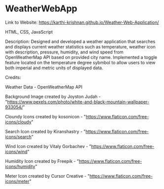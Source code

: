# WeatherWebApp

Link to Website: https://karthi-krishnan.github.io/Weather-Web-Application/

HTML, CSS, JavaScript

Description: Designed and developed a weather application that searches and displays current weather statistics such as temperature, weather icon with description, pressure, humidity, and wind speed from OpenWeatherMap API based on provided city name. Implemented a toggle feature located on the temperature degree sybmbol to allow users to view both imperial and metric units of displayed data.

Credits:

Weather Data - OpenWeatherMap API

Background Image created by Joyston Judah - "https://www.pexels.com/photo/white-and-black-mountain-wallpaper-933054/"

Cloundy Icons created by kosonicon - "https://www.flaticon.com/free-icons/cloudy"

Search Icon created by Kiranshastry - "https://www.flaticon.com/free-icons/search"

Wind Icon created by Vitaly Gorbachev - "https://www.flaticon.com/free-icons/wind" 

Humidity Icon created by Freepik - "https://www.flaticon.com/free-icons/humidity"

Meter Icon created by Cursor Creative - "https://www.flaticon.com/free-icons/meter"
     
 
